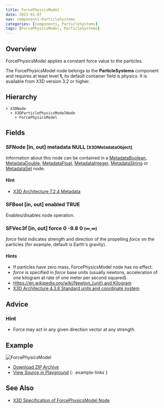 ```yaml
---
title: ForcePhysicsModel
date: 2023-01-07
nav: components-ParticleSystems
categories: [components, ParticleSystems]
tags: [ForcePhysicsModel, ParticleSystems]
---
```

<style>
.post h3 {
  word-spacing: 0.2em;
}
</style>

## Overview

ForcePhysicsModel applies a constant force value to the particles.

The ForcePhysicsModel node belongs to the **ParticleSystems** component and requires at least level **1,** its default container field is *physics.* It is available from X3D version 3.2 or higher.

## Hierarchy

```
+ X3DNode
  + X3DParticlePhysicsModelNode
    + ForcePhysicsModel
```

## Fields

### SFNode [in, out] **metadata** NULL <small>[X3DMetadataObject]</small>

Information about this node can be contained in a [MetadataBoolean](/x_ite/components/core/metadataboolean/), [MetadataDouble](/x_ite/components/core/metadatadouble/), [MetadataFloat](/x_ite/components/core/metadatafloat/), [MetadataInteger](/x_ite/components/core/metadatainteger/), [MetadataString](/x_ite/components/core/metadatastring/) or [MetadataSet](/x_ite/components/core/metadataset/) node.

#### Hint

- [X3D Architecture 7.2.4 Metadata](https://www.web3d.org/specifications/X3Dv4/ISO-IEC19775-1v4-IS/Part01/components/core.html#Metadata)

### SFBool [in, out] **enabled** TRUE

Enables/disables node operation.

### SFVec3f [in, out] **force** 0 -9.8 0 <small>(∞,∞)</small>

*force* field indicates strength and direction of the propelling *force* on the particles (for example, default is Earth's gravity).

#### Hints

- If particles have zero mass, ForcePhysicsModel node has no effect.
- *force* is specified in *force* base units (usually newtons, acceleration of one kilogram at rate of one meter per second squared).
- [Https://en.wikipedia.org/wiki/Newton_(unit) and Kilogram](https://en.wikipedia.org/wiki/Kilogram)
- [X3D Architecture 4.3.6 Standard units and coordinate system](https://www.web3d.org/specifications/X3Dv4/ISO-IEC19775-1v4-IS/Part01/concepts.html#Standardunitscoordinates)

## Advice

### Hint

- Force may act in any given direction vector at any strength.

## Example

<x3d-canvas class="xr-button-br" src="https://create3000.github.io/media/examples/ParticleSystems/ForcePhysicsModel/ForcePhysicsModel.x3d" contentScale="auto" update="auto" xrMovementControl="VIEWER_POSE">
  <img src="https://create3000.github.io/media/examples/ParticleSystems/ForcePhysicsModel/screenshot.png" alt="ForcePhysicsModel"/>
</x3d-canvas>

- [Download ZIP Archive](https://create3000.github.io/media/examples/ParticleSystems/ForcePhysicsModel/ForcePhysicsModel.zip)
- [View Source in Playground](/x_ite/playground/?url=https://create3000.github.io/media/examples/ParticleSystems/ForcePhysicsModel/ForcePhysicsModel.x3d)
{: .example-links }

## See Also

- [X3D Specification of ForcePhysicsModel Node](https://www.web3d.org/documents/specifications/19775-1/V4.0/Part01/components/particleSystems.html#ForcePhysicsModel)

